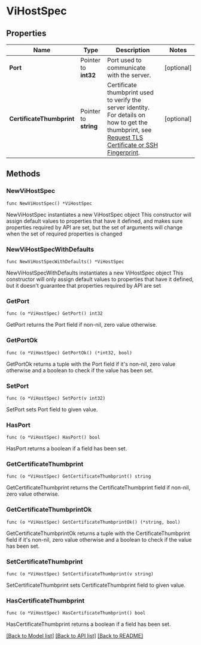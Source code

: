 # ViHostSpec

## Properties

Name | Type | Description | Notes
------------ | ------------- | ------------- | -------------
**Port** | Pointer to **int32** | Port used to communicate with the server. | [optional] 
**CertificateThumbprint** | Pointer to **string** | Certificate thumbprint used to verify the server identity. For details on how to get the thumbprint, see [Request TLS Certificate or SSH Fingerprint](#tag/Connection/operation/GetConnectionCertificate). | [optional] 

## Methods

### NewViHostSpec

`func NewViHostSpec() *ViHostSpec`

NewViHostSpec instantiates a new ViHostSpec object
This constructor will assign default values to properties that have it defined,
and makes sure properties required by API are set, but the set of arguments
will change when the set of required properties is changed

### NewViHostSpecWithDefaults

`func NewViHostSpecWithDefaults() *ViHostSpec`

NewViHostSpecWithDefaults instantiates a new ViHostSpec object
This constructor will only assign default values to properties that have it defined,
but it doesn't guarantee that properties required by API are set

### GetPort

`func (o *ViHostSpec) GetPort() int32`

GetPort returns the Port field if non-nil, zero value otherwise.

### GetPortOk

`func (o *ViHostSpec) GetPortOk() (*int32, bool)`

GetPortOk returns a tuple with the Port field if it's non-nil, zero value otherwise
and a boolean to check if the value has been set.

### SetPort

`func (o *ViHostSpec) SetPort(v int32)`

SetPort sets Port field to given value.

### HasPort

`func (o *ViHostSpec) HasPort() bool`

HasPort returns a boolean if a field has been set.

### GetCertificateThumbprint

`func (o *ViHostSpec) GetCertificateThumbprint() string`

GetCertificateThumbprint returns the CertificateThumbprint field if non-nil, zero value otherwise.

### GetCertificateThumbprintOk

`func (o *ViHostSpec) GetCertificateThumbprintOk() (*string, bool)`

GetCertificateThumbprintOk returns a tuple with the CertificateThumbprint field if it's non-nil, zero value otherwise
and a boolean to check if the value has been set.

### SetCertificateThumbprint

`func (o *ViHostSpec) SetCertificateThumbprint(v string)`

SetCertificateThumbprint sets CertificateThumbprint field to given value.

### HasCertificateThumbprint

`func (o *ViHostSpec) HasCertificateThumbprint() bool`

HasCertificateThumbprint returns a boolean if a field has been set.


[[Back to Model list]](../README.md#documentation-for-models) [[Back to API list]](../README.md#documentation-for-api-endpoints) [[Back to README]](../README.md)


